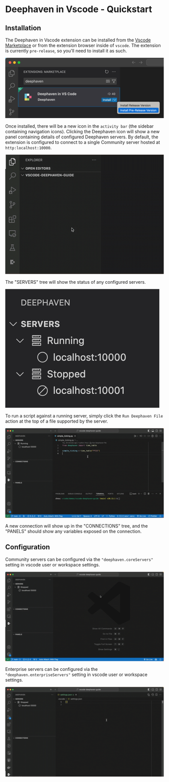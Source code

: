 # Deephaven in Vscode - Quickstart

## Installation

The Deephaven in Vscode extension can be installed from the [Vscode Marketplace](https://marketplace.visualstudio.com/items?itemName=deephaven.vscode-deephaven) or from the extension browser inside of `vscode`. The extension is currently `pre-release`, so you'll need to install it as such.

![Install Deephaven in Vscode Extension](./images/installation-pre-release.png)

Once installed, there will be a new icon in the `activity bar` (the sidebar containing navigation icons). Clicking the Deephaven icon will show a new panel containing details of configured Deephaven servers. By default, the extension is configured to connect to a single Community server hosted at `http:localhost:10000`.

![Vscode Activity Bar](./images/dh-activty-bar.gif)

The "SERVERS" tree will show the status of any configured servers.

![Server Status](./images/server-status.png)

To run a script against a running server, simply click the `Run Deephaven File` action at the top of a file supported by the server.

![Connect to Community Server](./images/dhc-connect-to-server.gif)

A new connection will show up in the "CONNECTIONS" tree, and the "PANELS" should show any variables exposed on the connection.

## Configuration

Community servers can be configured via the `"deephaven.coreServers"` setting in vscode user or workspace settings.

![Community Server Settings](./images/add-community-server.gif)

Enterprise servers can be configured via the `"deephaven.enterpriseServers"` setting in vscode user or workspace settings.

![Enterprise Server Settings](./images/dhe-settings.gif)
